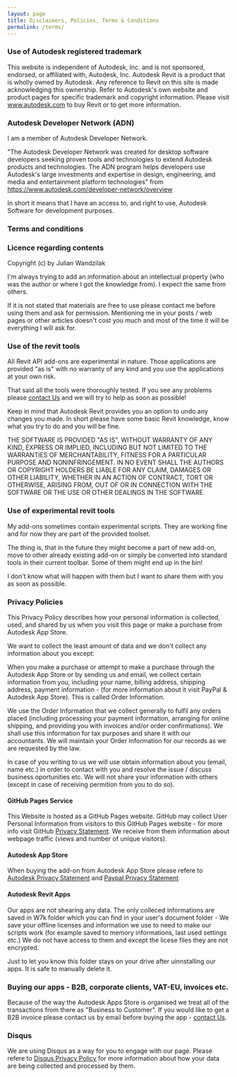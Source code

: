 ```yaml
---
layout: page
title: Disclaimers, Policies, Terms & Conditions 
permalink: /terms/
---
```


### Use of Autodesk registered trademark

This website is independent of Autodesk, Inc. and is not sponsored, endorsed, or affiliated with, Autodesk, Inc. Autodesk Revit is a product that is wholly owned by Autodesk. Any reference to Revit on this site is made acknowledging this ownership. Refer to Autodesk's own website and product pages for specific trademark and copyright information. Please visit www.autodesk.com to buy Revit or to get more information. 

### Autodesk Developer Network (ADN)

I am a member of Autodesk Developer Network. 

"The Autodesk Developer Network was created for desktop software developers seeking proven tools and technologies to extend Autodesk products and technologies. The ADN program helps developers use Autodesk's large investments and expertise in design, engineering, and media and entertainment platform technologies" from https://www.autodesk.com/developer-network/overview

In short it means that I have an access to, and right to use, Autodesk Software for development purposes. 

### Terms and conditions

### Licence regarding contents

Copyright (c) by Julian Wandzilak

I'm always trying to add an information about an intellectual property (who was the author or where I got the knowledge from). I expect the same from others.  

If it is not stated that materials are free to use please contact me before using them and ask for permission. Mentioning me in your posts / web pages or other articles doesn't cost you much and most of the time it will be everything I will ask for.

### Use of the revit tools

All Revit API add-ons are experimental in nature. Those applications are provided "as is" with no warranty of any kind and you use the applications at your own risk. 

That said all the tools were thoroughly tested. If you see any problems please [contact Us](mailto:apps@w7k.pl) and we will try to help as soon as possible! 

Keep in mind that Autodesk Revit provides you an option to undo any changes you made. In short please have some basic Revit knowledge, know what you try to do and you will be fine. 

THE SOFTWARE IS PROVIDED "AS IS", WITHOUT WARRANTY OF ANY KIND, EXPRESS OR IMPLIED, INCLUDING BUT NOT LIMITED TO THE WARRANTIES OF MERCHANTABILITY, FITNESS FOR A PARTICULAR PURPOSE AND NONINFRINGEMENT. IN NO EVENT SHALL THE AUTHORS OR COPYRIGHT HOLDERS BE LIABLE FOR ANY CLAIM, DAMAGES OR OTHER LIABILITY, WHETHER IN AN ACTION OF CONTRACT, TORT OR OTHERWISE, ARISING FROM, OUT OF OR IN CONNECTION WITH THE SOFTWARE OR THE USE OR OTHER DEALINGS IN THE SOFTWARE.

### Use of experimental revit tools

My add-ons sometimes contain experimental scripts. They are working fine and for now they are part of the provided toolset. 

The thing is, that in the future they might become a part of new add-on, move to other already existing add-on or simply be converted into standard tools in their current toolbar. Some of them might end up in the bin!   

I don't know what will happen with them but I want to share them with you as soon as possible.  

### Privacy Policies

This Privacy Policy describes how your personal information is collected, used, and shared by us when you visit this page or make a purchase from Autodesk App Store.

We want to collect the least amount of data and we don't collect any information about you except:

When you make a purchase or attempt to make a purchase through the Autodesk App Store or by sending us and email, we collect certain information from you, including your name, billing address, shipping address, payment information - (for more information about it visit PayPal & Autodesk App Store). This is called Order Information.

We use the Order Information that we collect generally to fulfil any orders placed (including processing your payment information, arranging for online shipping, and providing you with invoices and/or order confirmations). We shall use this information for tax purposes and share it with our accountants. We will maintain your Order Information for our records as we are requested by the law. 

In case of you writing to us we will use obtain information about you (email, name etc.) in order to contact with you and resolve the issue / discuss business oportunities etc. We will not share your information with others (except in case of receiving permition from you to do so).


#### GitHub Pages Service

This Website is hosted as a GitHub Pages website. GitHub may collect User Personal Information from visitors to this GitHub Pages website - for more info visit GitHub [Privacy Statement](https://docs.github.com/en/site-policy/privacy-policies/github-privacy-statement). We receive from them information about webpage traffic (views and number of unique visitors). 

#### Autodesk App Store

When buying the add-on from Autodesk App Store please refere to [Autodesk Privacy Statement](https://www.autodesk.com/company/legal-notices-trademarks/privacy-statement) and [Paypal Privacy Statement](https://www.paypal.com/us/legalhub/privacy-full)

#### Autodesk Revit Apps

Our apps are not shearing any data. The only colleced informations are saved in W7k folder which you can find in your user's document folder - We save your offline licenses and information we use to need to make our scripts work (for example saved to memory informations, last used settings etc.) We do not have access to them and except the licese files they are not encrypted. 

Just to let you know this folder stays on your drive after uinnstalling our apps. It is safe to manually delete it.  

### Buying our apps - B2B, corporate clients, VAT-EU, invoices etc.  

Because of the way the Autodesk Apps Store is organised we treat all of the transactions from there as "Business to Customer". If you would like to get a B2B invoice please contact us by email before buying the app - [contact Us](mailto:apps@w7k.pl). 


### Disqus

We are using Disqus as a way for you to engage with our page. Please refere to [Disqus Privacy Policy](https://help.disqus.com/en/articles/1717103-disqus-privacy-policy) for more information about how your data are being collected and processed by them. 